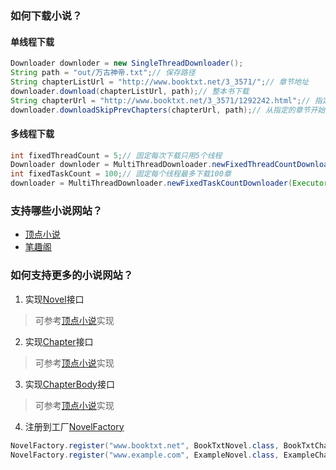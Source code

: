 ### 如何下载小说？
#### 单线程下载
```java
Downloader downloder = new SingleThreadDownloader();
String path = "out/万古神帝.txt";// 保存路径
String chapterListUrl = "http://www.booktxt.net/3_3571/";// 章节地址
downloader.download(chapterListUrl, path);// 整本书下载
String chapterUrl = "http://www.booktxt.net/3_3571/1292242.html";// 指定的章节
downloader.downloadSkipPrevChapters(chapterUrl, path);// 从指定的章节开始下载所有章节
```
#### 多线程下载
```java
int fixedThreadCount = 5;// 固定每次下载只用5个线程
Downloader downloder = MultiThreadDownloader.newFixedThreadCountDownloader(Executors.newCachedThreadPool(), fixedThreadCount);
int fixedTaskCount = 100;// 固定每个线程最多下载100章
downloader = MultiThreadDownloader.newFixedTaskCountDownloader(Executors.newCachedThreadPool(), fixedTaskCount);
```
### 支持哪些小说网站？
- [顶点小说](http://www.booktxt.net)
- [笔趣阁](http://www.biquge.com.tw)
### 如何支持更多的小说网站？
1. 实现[Novel](src/main/java/com/ifengxue/novel/Novel.java)接口
> 可参考[顶点小说](src/main/java/com/ifengxue/novel/BookTxtNovel.java)实现

2. 实现[Chapter](src/main/java/com/ifengxue/novel/chapter/Chapter.java)接口
> 可参考[顶点小说](src/main/java/com/ifengxue/novel/chapter/BookTxtChapter.java)实现

3. 实现[ChapterBody](src/main/java/com/ifengxue/novel/chapter/ChapterBody.java)接口
> 可参考[顶点小说](src/main/java/com/ifengxue/novel/chapter/BookTxtChapterBody.java)实现

4. 注册到工厂[NovelFactory](src/main/java/com/ifengxue/novel/NovelFactory.java)
```java
NovelFactory.register("www.booktxt.net", BookTxtNovel.class, BookTxtChapterBody.class);
NovelFactory.register("www.example.com", ExampleNovel.class, ExampleChapterBody.class);
```